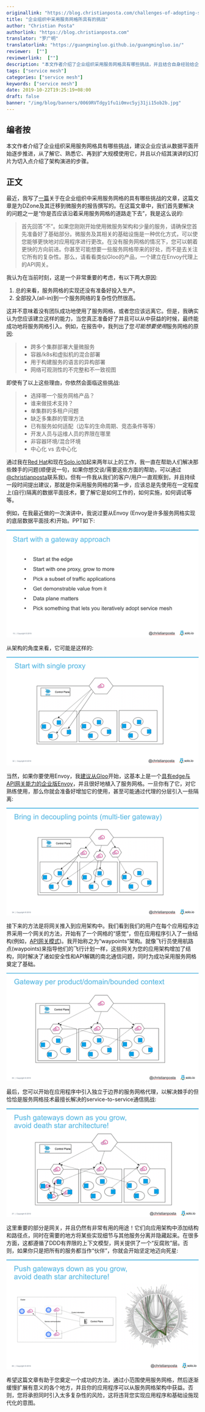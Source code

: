 ```yaml
---
originallink: "https://blog.christianposta.com/challenges-of-adopting-service-mesh-in-enterprise-organizations/"
title: "企业组织中采用服务网格所具有的挑战"
author: "Christian Posta"
authorlink: "https://blog.christianposta.com"
translator: "罗广明"
translatorlink: "https://guangmingluo.github.io/guangmingluo.io/"
reviewer:  [""]
reviewerlink:  [""]
description: "本文作者介绍了企业组织采用服务网格具有哪些挑战，并且结合自身经验给企业组织提出了推进服务网格的建议。"
tags: ["service mesh"]
categories: ["service mesh"]
keywords: ["service mesh"]
date: 2019-10-22T19:25:19+08:00
draft: false
banner: "/img/blog/banners/0069RVTdgy1fu1i0mvc5yj31ji15ob2b.jpg"
---
```


## 编者按

本文作者介绍了企业组织采用服务网格具有哪些挑战，建议企业应该从数据平面开始逐步推进，从了解它、熟悉它、再到扩大规模使用它，并且以介绍其演讲的幻灯片为切入点介绍了架构演进的步骤。

## 正文

最近，我写了[一篇](https://dzone.com/trendreports/migrating-to-microservices-2)关于在企业组织中采用服务网格的具有哪些挑战的文章，这篇文章是为DZone及其迁移到微服务的报告撰写的。在这篇文章中，我们首先要解决的问题之一是“你是否应该沿着采用服务网格的道路走下去”，我是这么说的:

> 首先回答“不”。如果您刚刚开始使用微服务架构和少量的服务，请确保您首先准备好了基础部分。微服务及其相关的基础设施是一种优化方式，可以使您能够更快地对应用程序进行更改。在没有服务网格的情况下，您可以朝着更快的方向前进。你甚至可能想要一些服务网格带来的好处，而不是去关注它所有的复杂性。那么，请看看类似Gloo的产品，一个建立在Envoy代理上的API网关。

我认为在当前时刻，这是一个非常重要的考虑，有以下两大原因:

1. 总的来看，服务网格的实现还没有准备好投入生产。
2. 全部投入(all-in)到一个服务网络的复杂性仍然很高。

这并不意味着没有团队成功地使用了服务网格，或者您应该远离它。但是，我确实认为您应该建立这样的能力，当您真正准备好了并且可以从中获益的时候，最终能成功地将服务网格引入。例如，在报告中，我列出了您*可能想要使用*服务网格的原因:

> - 跨多个集群部署大量微服务
> - 容器/k8s和虚拟机的混合部署
> - 用于构建服务的语言的异构部署
> - 网络可观测性的不完整和不一致视图

即使有了以上这些理由，你依然会面临这些挑战:

> - 选择哪一个服务网格产品？
> - 谁来做技术支持？
> - 单集群的多租户问题
> - 缺乏多集群的管理方法
> - 已有服务如何适配（边车的生命周期、竞态条件等等）
> - 开发人员与运维人员的界限在哪里
> - 非容器环境/混合环境
> - 中心化 vs 去中心化

通过我在[Red Hat](https://blog.christianposta.com/moving-on-from-red-hat/)和现在[Solo.io](https://blog.christianposta.com/career/new-adventure-starts-at-solo-io/)加起来两年以上的工作，我一直在帮助人们解决那些棘手的问题(顺便说一句，如果你想交谈/需要这些方面的帮助，可以通过[@christianposta](http://twitter.com/christianposta?lang=en)联系我)。但有一件我从我们的客户/用户一直观察到，并且持续一段时间提出建议，那就是你采用服务网格的第一步，应该总是先使用在一定程度上(自行)隔离的数据平面技术，要了解它是如何工作的，如何实施，如何调试等等。

例如，在我最近做的一次演讲中，我说过要从Envoy (Envoy是许多服务网格实现的底层数据平面技术)开始。PPT如下:

![start-slow-slide](start-slow-slide.png)

从架构的角度来看，它可能是这样的:

![single-gateway](single-gateway.png)

当然，如果你要使用Envoy，我[建议从Gloo](https://medium.com/solo-io/getting-started-with-a-service-mesh-starts-with-a-gateway-96384deedca2)开始，这基本上是一个[具有edge与API网关能力的企业版Envoy](https://gloo.solo.io/)，并且很好地植入了服务网格。一旦你有了它，对它熟练使用，那么你就会准备好增加它的使用，甚至可能通过代理的分层引入一些隔离:

![multi-tier-gw](multi-tier-gw.png)

接下来的方法是将网关推入到应用架构中。我们看到我们的用户在每个应用程序边界采用一个网关的方法，开始有了一个网格的“感觉”，但在应用程序引入了一些结构(例如，[API网关模式](https://medium.com/solo-io/api-gateways-are-going-through-an-identity-crisis-d1d833a313d7))。我开始称之为“waypoints”架构。就像飞行员使用航路点(waypoints)来指导他们的飞行计划一样，这些网关为您的应用架构增加了结构，同时解决了诸如安全性和API解耦的南北通信问题，同时为成功采用服务网格奠定了基础。

![bc-gw](bc-gw.png)

最后，您可以开始在应用程序中引入独立于边界的服务网格代理，以解决棘手的但恰恰是服务网格技术最擅长解决的service-to-service通信挑战:

![push-down-gw](push-down-gw.png)

这里重要的部分是网关，并且仍然有非常有用的用途！它们向应用架构中添加结构和路径点，同时在需要的地方将某些实现细节与其他服务分离并隐藏起来。在很多方面，这都遵循了DDD有界限的上下文模型，网关提供了一个“反腐败”层。否则，如果你只是把所有的服务都当作“伙伴”，你就会开始坚定地迈向死星:

![deathstar](deathstar.png)

希望这篇文章有助于您奠定一个成功的方法，通过小范围使用服务网格，然后逐渐缓慢扩展有意义的各个地方，并且你的应用程序可以从服务网格架构中获益。否则，您将承担同时引入太多复杂性的风险，这将违背您实现应用程序和基础设施现代化的意图。